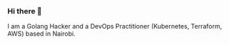 ### Hi there 👋 
I am a Golang Hacker and a DevOps Practitioner (Kubernetes, Terraform, AWS) based in Nairobi.
